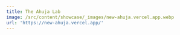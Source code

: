 ```yaml
---
title: The Ahuja Lab
image: /src/content/showcase/_images/new-ahuja.vercel.app.webp
url: 'https://new-ahuja.vercel.app/'
---
```


